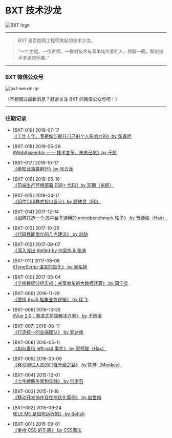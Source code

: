 <!-- ## Coming soon: **2019-07-17**<br>
[《谈谈如何提高个人专业影响力》by 张鑫旭](https://github.com/baixing/BXT/issues/26) -->

# BXT 技术沙龙

![BXT logo](https://cloud.githubusercontent.com/assets/5830104/9923541/d91a2b1a-5d28-11e5-89c5-275ec6181aa5.png)

***

> BXT 是百姓网工程师发起的技术沙龙。

> “一个主题，一位讲师，一群对技术有着单纯热爱的人，畅聊一晚，聊出技术本源的乐趣。”

***

### BXT 微信公众号

![bxt-weixin-qr](https://cloud.githubusercontent.com/assets/5830104/9876742/e0309a7c-5bea-11e5-818f-7619c99c5caa.png)

（不想错过最新消息？赶紧关注 BXT 的微信公众号吧！）

***

### 往期记录

* [BXT-019] 2019-07-17 <br>
[《工作十年，我是如何提升自己的个人影响力的》by 张鑫旭](history/019.md)

* [BXT-018] 2019-05-29 <br>
[《WebAssembly —— 技术变革，未来已来》by 于航](history/018.md)

* [BXT-017] 2018-10-17 <br>
[《绝知此事要躬行》by 张云龙](history/017.md)

* [BXT-016] 2018-05-16 <br>
[《前端生产环境部署 ES6+ 代码》by 邓钢（米粽）](history/016.md)

* [BXT-015] 2018-04-17 <br>
[《组件CSS样式接口设计》by 顾轶灵（E0）](history/015.md)

* [BXT-014] 2017-12-14 <br>
[《如何打造一个JS平台下通用的 microbenchmark 轮子》 by 贺师俊（Hax）](history/014.md)

* [BXT-013] 2017-10-25 <br>
[《代码性能优化的几点建议》 by 赵劼](history/013.md)

* [BXT-012] 2017-09-07 <br>
[《深入浅出 Kotlin》 by 何梁伟 & 张涛](history/012.md)

* [BXT-011] 2017-08-08 <br>
[《TypeScript 语言的进化》 by 吴名扬](history/011.md)

* [BXT-010] 2017-05-04 <br>
[《全栈数据分析实战：共享单车的大数据计算》 by 周宁奕](history/010.md)

* [BXT-009] 2016-11-29 <br>
[《使用 RxJS 抽象业务逻辑》 by 徐飞](history/009.md)

* [BXT-008] 2016-10-25 <br>
[《Vue 2.0：渐进式前端解决方案》 by 尤雨溪](history/008.md)

* [BXT-007] 2016-08-11 <br>
[《打造统一的全端团队》 by 郭达峰](history/007.md)

* [BXT-006] 2016-05-11 <br>
[《如何看待 left-pad 事件》 by 贺师俊（Hax）](history/006.md)

* [BXT-005] 2016-03-09 <br>
[《移动测试人员的打怪升级之路》 by 陈晔（Monkey）](history/005.md)

* [BXT-004] 2015-12-01 <br>
[《七牛微服务架构实践》 by 何李石](history/004.md)

* [BXT-003] 2015-11-10 <br>
[《移动开发协作及性能优化案例》 by 赵世婚](history/003.md)

* [BXT-002] 2015-09-24 <br>
[《ELE.ME 是如何运行的》 by Sofish](history/002.md)

* [BXT-001] 2015-09-01 <br>
[《重拾 CSS 的乐趣》 by CSS魔法](history/001.md)
